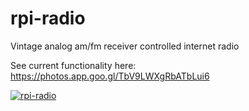 # rpi-radio
Vintage analog am/fm receiver controlled internet radio

See current functionality here: https://photos.app.goo.gl/TbV9LWXgRbATbLui6

[![rpi-radio](https://github.com/LesserChance/rpi-radio/tree/master/assets/thumbnail.png)](https://photos.app.goo.gl/TbV9LWXgRbATbLui6
 "rpi-radio") 
